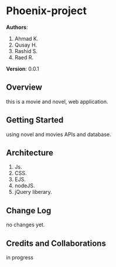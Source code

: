 # Phoenix-project

**Authors**: 
1. Ahmad K.
2. Qusay H.
3. Rashid S.
4. Raed R. 

**Version**: 0.0.1

## Overview
this is a movie and novel, web application. 

## Getting Started
using novel and movies APIs and database.

## Architecture
1. Js.
2. CSS. 
3. EJS.
4. nodeJS.
5. jQuery liberary.

## Change Log
no changes yet.

## Credits and Collaborations
in progress
